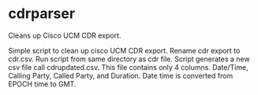 # cdrparser
Cleans up Cisco UCM CDR export.

Simple script to clean up cisco UCM CDR export.  Rename cdr export to cdr.csv.  Run script from same directory as cdr file.  Script generates a new csv file call cdrupdated.csv.  This file contains only 4 columns.  Date/Time, Calling Party, Called Party, and Duration.  Date time is converted from EPOCH time to GMT.
